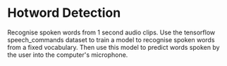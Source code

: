 # Hotword Detection
Recognise spoken words from 1 second audio clips.
Use the tensorflow speech_commands dataset to train a model to recognise spoken words from a fixed vocabulary.
Then use this model to predict words spoken by the user into the computer's microphone.
